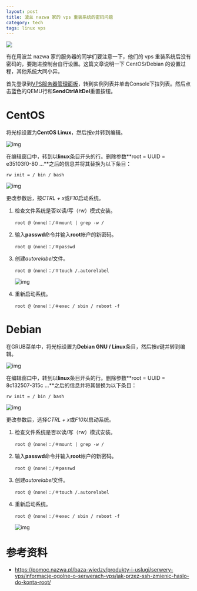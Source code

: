 ```yaml
---
layout: post
title: 波兰 nazwa 家的 vps 重装系统的密码问题
category: tech
tags: linux vps
---
```

![](https://cdn.kelu.org/blog/tags/vps.jpg)

有在用波兰 nazwa 家的服务器的同学们要注意一下，他们的 vps 重装系统后没有密码的，要跑进控制台自行设置。这篇文章说明一下 CentOS/Debian 的设置过程，其他系统大同小异。

首先登录到[VPS服务器管理面板](https://vps.nazwa.pl/)，转到实例列表并单击Console下拉列表。然后点击蓝色的QEMU行和**SendCtrlAltDel**重置按钮。

# CentOS

将光标设置为**CentOS Linux**，然后按*e*并转到编辑。

![img](https://cdn.kelu.org/blog/2018/06/csm_centos_root_1_4b3302ecd0.jpg)

在编辑窗口中，转到以**linux**条目开头的行。删除参数**root = UUID = e35103f0-80 ...**之后的信息并将其替换为以下条目：

```
rw init = / bin / bash
```

![img](https://cdn.kelu.org/blog/2018/06/csm_centos_root_2_58a1038c0d.jpg)

更改参数后，按*CTRL + x*或*F10*启动系统。

1. 检查文件系统是否以读/写（rw）模式安装。

   ```
   root @（none）：/＃mount | grep -w /
   ```

2. 输入**passwd**命令并输入**root**帐户的新密码。

   ```
   root @（none）：/＃passwd
   ```

3. 创建*autorelabel*文件。

   ```
   root @（none）：/＃touch /.autorelabel
   ```

   ![img](https://cdn.kelu.org/blog/2018/06/csm_centos_root_3_bbe57b82ce.jpg)

4. 重新启动系统。

   ```
   root @（none）：/＃exec / sbin / reboot -f
   ```

   

# Debian

在GRUB菜单中，将光标设置为**Debian GNU / Linux**条目，然后按*e*键并转到编辑。

![img](https://cdn.kelu.org/blog/2018/06/csm_debian_root_1_62e840c68b.jpg)

在编辑窗口中，转到以**linux**条目开头的行。删除参数**root = UUID = 8c132507-315c ...**之后的信息并将其替换为以下条目：

```
rw init = / bin / bash
```

![img](https://cdn.kelu.org/blog/2018/06/csm_debian_root_2_045fb2e406.jpg)

更改参数后，选择*CTRL + x*或*F10*以启动系统。

1. 检查文件系统是否以读/写（rw）模式安装。

   ```
   root @（none）：/＃mount | grep -w /
   ```

2. 输入**passwd**命令并输入**root**帐户的新密码。

   ```
   root @（none）：/＃passwd
   ```

3. 创建*autorelabel*文件。

   ```
   root @（none）：/＃touch /.autorelabel
   ```

4. 重新启动系统。

   ```
   root @（none）：/＃exec / sbin / reboot -f
   ```

   ![img](https://cdn.kelu.org/blog/2018/06/csm_debian_root_3_b9ccc6d193.jpg)



# 参考资料

* <https://pomoc.nazwa.pl/baza-wiedzy/produkty-i-uslugi/serwery-vps/informacje-ogolne-o-serwerach-vps/jak-przez-ssh-zmienic-haslo-do-konta-root/>